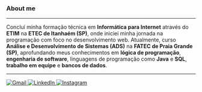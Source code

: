 ### About me

---

Concluí minha formação técnica em <b>Informática para Internet</b> através do <b>ETIM</b> na <b>ETEC de Itanhaém (SP)</b>, onde iniciei minha jornada na programação com foco no desenvolvimento web. Atualmente, curso <b>Análise e Desenvolvimento de Sistemas (ADS)</b> na <b>FATEC de Praia Grande (SP)</b>, aprofundando meus conhecimentos em <b>lógica de programação</b>, <b>engenharia de software</b>, linguagens de programação como <b>Java</b> e <b>SQL</b>, <b>trabalho em equipe</b> e <b>bancos de dados</b>.

---

<p align="left">
  <a href="https://mail.google.com/mail/u/0/?fs=1&to=isaque.s.venancio43@gmail.com&tf=cm" title="Gmail">
    <img src="https://img.shields.io/badge/-Gmail-FF0000?style=flat-square&labelColor=FF0000&logo=gmail&logoColor=white&link=LINK-DO-SEU-GMAIL" alt="Gmail"/>
  </a>
  <a href="https://www.linkedin.com/in/isaque-venancio/" title="LinkedIn">
    <img src="https://img.shields.io/badge/-Linkedin-0e76a8?style=flat-square&logo=Linkedin&logoColor=white&link=LINK-DO-SEU-LINKEDIN" alt="LinkedIn"/>
  </a>
  <a href="https://www.instagram.com/isaque.s.venancio/" title="Instagram">
    <img src="https://img.shields.io/badge/-Instagram-DF0174?style=flat-square&labelColor=DF0174&logo=instagram&logoColor=white&link=LINK-DO-SEU-INSTAGRAM" alt="Instagram"/>
  </a>
</p>
<!--
**isaquesv/isaquesv** is a ✨ _special_ ✨ repository because its `README.md` (this file) appears on your GitHub profile.

Here are some ideas to get you started:

- 🔭 I’m currently working on ...
- 🌱 I’m currently learning ...
- 👯 I’m looking to collaborate on ...
- 🤔 I’m looking for help with ...
- 💬 Ask me about ...
- 📫 How to reach me: ...
- 😄 Pronouns: ...
- ⚡ Fun fact: ...
-->
